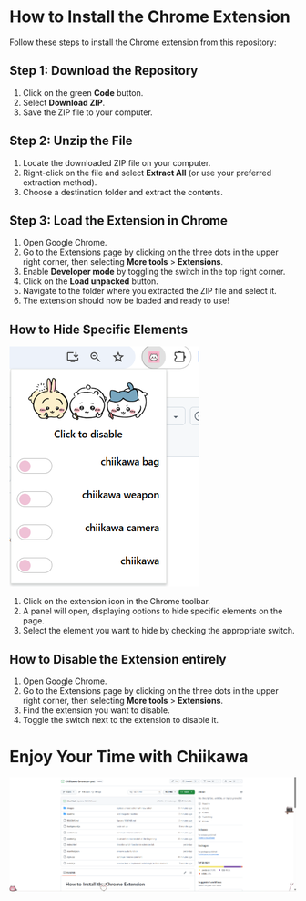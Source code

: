 # How to Install the Chrome Extension

Follow these steps to install the Chrome extension from this repository:

## Step 1: Download the Repository

1. Click on the green **Code** button.
2. Select **Download ZIP**.
3. Save the ZIP file to your computer.

## Step 2: Unzip the File

1. Locate the downloaded ZIP file on your computer.
2. Right-click on the file and select **Extract All** (or use your preferred extraction method).
3. Choose a destination folder and extract the contents.

## Step 3: Load the Extension in Chrome

1. Open Google Chrome.
2. Go to the Extensions page by clicking on the three dots in the upper right corner, then selecting **More tools** > **Extensions**.
3. Enable **Developer mode** by toggling the switch in the top right corner.
4. Click on the **Load unpacked** button.
5. Navigate to the folder where you extracted the ZIP file and select it.
6. The extension should now be loaded and ready to use!

## How to Hide Specific Elements

![Image of the panel](readme/panel.png)
1. Click on the extension icon in the Chrome toolbar.
2. A panel will open, displaying options to hide specific elements on the page.
3. Select the element you want to hide by checking the appropriate switch.
   
## How to Disable the Extension entirely

1. Open Google Chrome.
2. Go to the Extensions page by clicking on the three dots in the upper right corner, then selecting **More tools** > **Extensions**.
3. Find the extension you want to disable.
4. Toggle the switch next to the extension to disable it.

# Enjoy Your Time with Chiikawa
![Image of the a demo of this extension](readme/demo.png)
